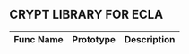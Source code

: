 ## CRYPT LIBRARY FOR ECLA


|       Func Name        |         Prototype         |       Description       |
|:----------------------:|:-------------------------:|:-----------------------:|